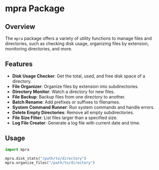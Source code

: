 # mpra Package

## Overview

The `mpra` package offers a variety of utility functions to manage files and directories, such as checking disk usage, organizing files by extension, monitoring directories, and more.

## Features

- **Disk Usage Checker**: Get the total, used, and free disk space of a directory.
- **File Organizer**: Organize files by extension into subdirectories.
- **Directory Monitor**: Watch a directory for new files.
- **File Backup**: Backup files from one directory to another.
- **Batch Rename**: Add prefixes or suffixes to filenames.
- **System Command Runner**: Run system commands and handle errors.
- **Delete Empty Directories**: Remove all empty subdirectories.
- **File Size Filter**: List files larger than a specified size.
- **Log File Creator**: Generate a log file with current date and time.

## Usage

```python
import mpra

mpra.disk_stats("/path/to/directory")
mpra.organize_files("/path/to/directory")
```
